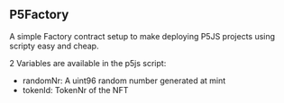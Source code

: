 ## P5Factory
A simple Factory contract setup to make deploying P5JS projects using scripty easy and cheap. 

2 Variables are available in the p5js script: 
- randomNr: A uint96 random number generated at mint
- tokenId: TokenNr of the NFT

